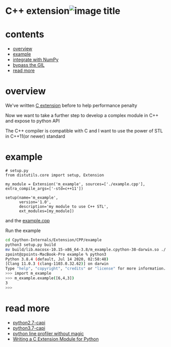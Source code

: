 # C++ extension![image title](http://www.zpoint.xyz:8080/count/tag.svg?url=github%2FCPython-Internals/cpp_ext)

# contents

* [overview](#overview)
* [example](#example)
* [integrate with NumPy](#integrate-with-NumPy)
* [bypass the GIL](#bypass-the-GIL)
* [read more](#read-more)

# overview

We've written [C extension](https://github.com/zpoint/CPython-Internals/blob/master/Extension/C/c.md) before to help performance penalty

Now we want to take a further step to develop a complex module in C++ and expose to python API

The C++ compiler is compatible with C and I want to use the power of STL in C++11(or newer) standard

# example

```python3
# setup.py
from distutils.core import setup, Extension

my_module = Extension('m_example', sources=['./example.cpp'], extra_compile_args=['-std=c++11'])

setup(name='m_example',
      version='1.0',
      description='my module to use C++ STL',
      ext_modules=[my_module])
```

and the [example.cpp](https://github.com/zpoint/CPython-Internals/blob/master/Extension/CPP/example/example.cpp) 

Run the example

```bash
cd Cpython-Internals/Extension/CPP/example
python3 setup.py build
mv build/lib.macosx-10.15-x86_64-3.8/m_example.cpython-38-darwin.so ./
zpoint@zpoints-MacBook-Pro example % python3
Python 3.8.4 (default, Jul 14 2020, 02:58:48)
[Clang 11.0.3 (clang-1103.0.32.62)] on darwin
Type "help", "copyright", "credits" or "license" for more information.
>>> import m_example
>>> m_example.example([6,4,3])
3
>>>
```



# read more

* [python2.7-capi](https://docs.python.org/2.7/c-api/index.html)
* [python3.7-capi](https://docs.python.org/3.7/c-api/index.html)
* [python line profiler without magic](https://lothiraldan.github.io/2018-02-18-python-line-profiler-without-magic/)
* [Writing a C Extension Module for Python](http://madrury.github.io/jekyll/update/programming/2016/06/20/python-extension-modules.html)
